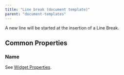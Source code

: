 ```yaml
---
title: "Line break (document template)"
parent: "document-templates"
---
```

A new line will be started at the insertion of a Line Break.

## Common Properties

### Name

See [Widget Properties](widget-properties).
